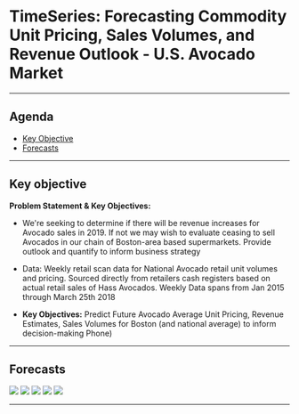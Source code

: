 # TimeSeries: Forecasting Commodity Unit Pricing, Sales Volumes, and Revenue Outlook - U.S. Avocado Market

---


## Agenda
- [Key Objective](#Key-Objective)
- [Forecasts](#Forecasts)

---

## Key objective

<B>Problem Statement & Key Objectives:</B><br>
- We're seeking to determine if there will be revenue increases for Avocado sales in 2019. If not we may wish to evaluate ceasing to sell Avocados in our chain of Boston-area based supermarkets. Provide outlook and quantify to inform business strategy

- Data: Weekly retail scan data for National Avocado retail unit volumes and pricing. Sourced directly from retailers cash registers based on actual retail sales of Hass Avocados. Weekly Data spans from Jan 2015 through March 25th 2018

- <B>Key Objectives:</B> Predict Future Avocado Average Unit Pricing, Revenue Estimates, Sales Volumes for Boston (and national average) to inform decision-making Phone)

---


## Forecasts

<img src=https://i.imgur.com/NAB74uS.png>



<img src=https://i.imgur.com/NieIaoA.png>



<img src=https://i.imgur.com/vSFQkiN.png>



<img src=https://i.imgur.com/SPhVc02.png>



<img src=https://i.imgur.com/FspsNhw.png>


---